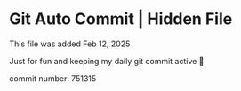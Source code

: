 # Git Auto Commit | Hidden File

This file was added Feb 12, 2025

Just for fun and keeping my daily git commit active 🤪

commit number: 751315
